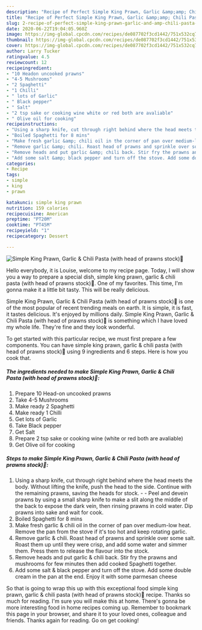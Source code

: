```yaml
---
description: "Recipe of Perfect Simple King Prawn, Garlic &amp;amp; Chili Pasta (with head of prawns stock)🦐"
title: "Recipe of Perfect Simple King Prawn, Garlic &amp;amp; Chili Pasta (with head of prawns stock)🦐"
slug: 2-recipe-of-perfect-simple-king-prawn-garlic-and-amp-chili-pasta-with-head-of-prawns-stock
date: 2020-06-22T19:04:05.960Z
image: https://img-global.cpcdn.com/recipes/de087702f3cd1442/751x532cq70/simple-king-prawn-garlic-chili-pasta-with-head-of-prawns-stock🦐-recipe-main-photo.jpg
thumbnail: https://img-global.cpcdn.com/recipes/de087702f3cd1442/751x532cq70/simple-king-prawn-garlic-chili-pasta-with-head-of-prawns-stock🦐-recipe-main-photo.jpg
cover: https://img-global.cpcdn.com/recipes/de087702f3cd1442/751x532cq70/simple-king-prawn-garlic-chili-pasta-with-head-of-prawns-stock🦐-recipe-main-photo.jpg
author: Larry Tucker
ratingvalue: 4.5
reviewcount: 12
recipeingredient:
- "10 Headon uncooked prawns"
- "4-5 Mushrooms"
- "2 Spaghetti"
- "1 Chilli"
- " lots of Garlic"
- " Black pepper"
- " Salt"
- "2 tsp sake or cooking wine white or red both are avaliable"
- " Olive oil for cooking"
recipeinstructions:
- "Using a sharp knife, cut through right behind where the head meets the body. Without lifting the knife, push the head to the side. Continue with the remaining prawns, saving the heads for stock.  Peel and devein prawns by using a small sharp knife to make a slit along the middle of the back to expose the dark vein, then rinsing prawns in cold water. Dip prawns into sake and wait for cook."
- "Boiled Spaghetti for 8 mins"
- "Make fresh garlic &amp; chili oil in the corner of pan over medium-low heat. Remove the pan from the stove if it&#39;s too hot and keep rotating garlic."
- "Remove garlic &amp; chili. Roast head of prawns and sprinkle over some salt. Roast them up until they were crisp, and add some water and simmer them. Press them to release the flavour into the stock."
- "Remove heads and put garlic &amp; chili back. Stir fry the prawns and mushrooms for few minutes then add cooked Spaghetti together."
- "Add some salt &amp; black pepper and turn off the stove. Add some double cream in the pan at the end. Enjoy it with some parmesan cheese"
categories:
- Recipe
tags:
- simple
- king
- prawn

katakunci: simple king prawn 
nutrition: 159 calories
recipecuisine: American
preptime: "PT20M"
cooktime: "PT45M"
recipeyield: "1"
recipecategory: Dessert

---
```



![Simple King Prawn, Garlic &amp; Chili Pasta (with head of prawns stock)🦐](https://img-global.cpcdn.com/recipes/de087702f3cd1442/751x532cq70/simple-king-prawn-garlic-chili-pasta-with-head-of-prawns-stock🦐-recipe-main-photo.jpg)

Hello everybody, it is Louise, welcome to my recipe page. Today, I will show you a way to prepare a special dish, simple king prawn, garlic &amp; chili pasta (with head of prawns stock)🦐. One of my favorites. This time, I'm gonna make it a little bit tasty. This will be really delicious.



Simple King Prawn, Garlic &amp; Chili Pasta (with head of prawns stock)🦐 is one of the most popular of recent trending meals on earth. It is simple, it is fast, it tastes delicious. It's enjoyed by millions daily. Simple King Prawn, Garlic &amp; Chili Pasta (with head of prawns stock)🦐 is something which I have loved my whole life. They're fine and they look wonderful.


To get started with this particular recipe, we must first prepare a few components. You can have simple king prawn, garlic &amp; chili pasta (with head of prawns stock)🦐 using 9 ingredients and 6 steps. Here is how you cook that.

<!--inarticleads1-->

##### The ingredients needed to make Simple King Prawn, Garlic &amp; Chili Pasta (with head of prawns stock)🦐:

1. Prepare 10 Head-on uncooked prawns
1. Take 4-5 Mushrooms
1. Make ready 2 Spaghetti
1. Make ready 1 Chilli
1. Get  lots of Garlic
1. Take  Black pepper
1. Get  Salt
1. Prepare 2 tsp sake or cooking wine (white or red both are avaliable)
1. Get  Olive oil for cooking




<!--inarticleads2-->

##### Steps to make Simple King Prawn, Garlic &amp; Chili Pasta (with head of prawns stock)🦐:

1. Using a sharp knife, cut through right behind where the head meets the body. Without lifting the knife, push the head to the side. Continue with the remaining prawns, saving the heads for stock. -  - Peel and devein prawns by using a small sharp knife to make a slit along the middle of the back to expose the dark vein, then rinsing prawns in cold water. Dip prawns into sake and wait for cook.
1. Boiled Spaghetti for 8 mins
1. Make fresh garlic &amp; chili oil in the corner of pan over medium-low heat. Remove the pan from the stove if it&#39;s too hot and keep rotating garlic.
1. Remove garlic &amp; chili. Roast head of prawns and sprinkle over some salt. Roast them up until they were crisp, and add some water and simmer them. Press them to release the flavour into the stock.
1. Remove heads and put garlic &amp; chili back. Stir fry the prawns and mushrooms for few minutes then add cooked Spaghetti together.
1. Add some salt &amp; black pepper and turn off the stove. Add some double cream in the pan at the end. Enjoy it with some parmesan cheese




So that is going to wrap this up with this exceptional food simple king prawn, garlic &amp; chili pasta (with head of prawns stock)🦐 recipe. Thanks so much for reading. I'm sure you will make this at home. There's gonna be more interesting food in home recipes coming up. Remember to bookmark this page in your browser, and share it to your loved ones, colleague and friends. Thanks again for reading. Go on get cooking!
